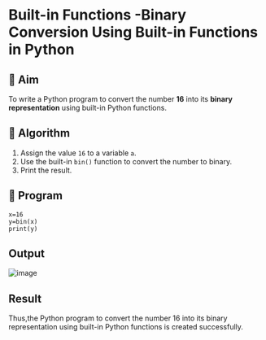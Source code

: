 # Built-in Functions -Binary Conversion Using Built-in Functions in Python

## 🎯 Aim
To write a Python program to convert the number **16** into its **binary representation** using built-in Python functions.

## 🧠 Algorithm
1. Assign the value `16` to a variable `a`.
2. Use the built-in `bin()` function to convert the number to binary.
3. Print the result.

## 🧾 Program
```
x=16
y=bin(x)
print(y)
```

## Output
![image](https://github.com/user-attachments/assets/63ba5dac-d8e4-43dc-960e-78df13b5d9fa)

## Result
Thus,the Python program to convert the number 16 into its binary representation using built-in Python functions is created successfully.

